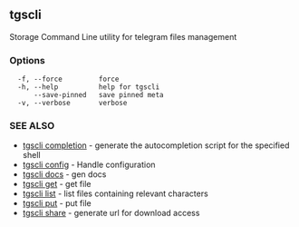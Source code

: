 ## tgscli

Storage Command Line utility for telegram files management

### Options

```
  -f, --force         force
  -h, --help          help for tgscli
      --save-pinned   save pinned meta
  -v, --verbose       verbose
```

### SEE ALSO

* [tgscli completion](tgscli_completion.md)	 - generate the autocompletion script for the specified shell
* [tgscli config](tgscli_config.md)	 - Handle configuration
* [tgscli docs](tgscli_docs.md)	 - gen docs
* [tgscli get](tgscli_get.md)	 - get file
* [tgscli list](tgscli_list.md)	 - list files containing relevant characters
* [tgscli put](tgscli_put.md)	 - put file
* [tgscli share](tgscli_share.md)	 - generate url for download access


